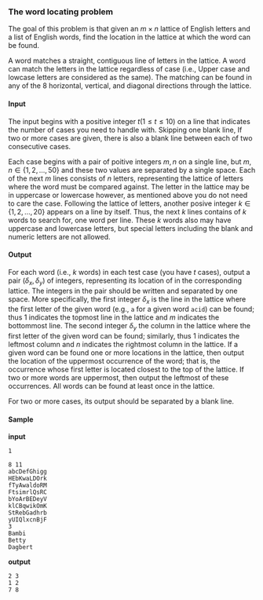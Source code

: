 ### The word locating problem

The goal of this problem is that given an $m\times n$ lattice of English letters and a list of English words, find the location in the lattice at which the word can be found.

A word matches a straight, contiguous line of letters in the lattice. A word can match the letters in the lattice regardless of case (i.e., Upper case and lowcase letters are considered as the same). The matching can be found in any of the 8 horizontal, vertical, and diagonal directions through the lattice.



#### Input

The input begins with a positive integer $t(1\leq t\leq 10)$ on a line that indicates the number of cases you need to handle with. Skipping one blank line, If two or more cases are given, there is also a blank line between each of two consecutive cases. 

Each case begins with a pair of poitive integers $m,n$ on a single line, but $m,n\in\{1,2,\ldots,50\}$ and  these two values are separated by a single space. Each of the next $m$ lines consists of $n$ letters, representing the lattice of letters where the word must be compared against. The letter in the lattice may be in uppercase or lowercase however, as mentioned above you do not need to care the case. Following the lattice of letters, another posive integer $k\in\{1,2,\ldots,20\}$ appears on a line by itself. Thus, the next $k$ lines contains of $k$ words to search for, one word per line. These $k$ words also may have uppercase and lowercase letters, but special letters including the blank and numeric letters are not allowed. 

#### Output

For each word (i.e., $k$ words) in each test case (you have $t$ cases), output a pair $(\delta_x,\delta_y)$ of integers, representing its location of  in the corresponding lattice. The integers in the pair should be written and separated by one space. More specifically, the first integer $\delta_x$ is the line in the lattice where the first letter of the given word (e.g., `a` for a given word `acid`) can be found; thus $1$ indicates the topmost line in the lattice and $m$ indicates the bottommost line. The second integer $\delta_y$ the column in the lattice where the first letter of the given word can be found; similarly, thus $1$ indicates the leftmost column and $n$ indicates the rightmost column in the lattice. If a given word can be found one or more locations in the lattice, then output the location of the uppermost occurrence of the word; that is, the occurrence whose first letter is located closest to the top of the lattice. If two or more words are uppermost, then output the leftmost of these occurrences. All words can be found at least once in the lattice. 

For two or more cases, its output should be separated by a blank line.

#### Sample

__input__

```
1

8 11
abcDefGhigg
HEbKwaLDOrk
fTyAwaldoRM
FtsimrlQsRC
bYoArBEDeyV
klCBqwikOmK
StRebGadhrb
yUIQlxcnBjF
3
Bambi
Betty
Dagbert
```

__output__

```
2 3
1 2
7 8
```
